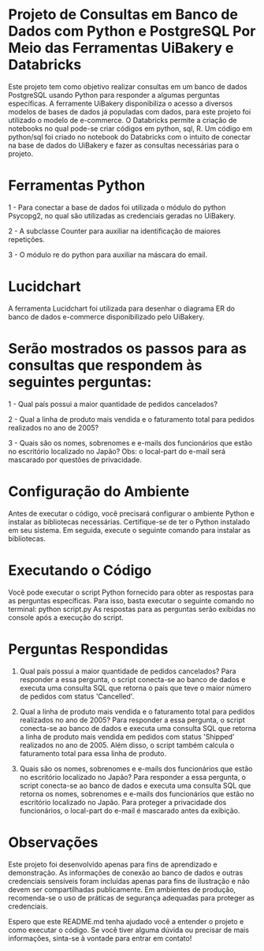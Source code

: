 # Projeto de Consultas em Banco de Dados com Python e PostgreSQL Por Meio das Ferramentas UiBakery e Databricks
Este projeto tem como objetivo realizar consultas em um banco de dados PostgreSQL usando Python para responder a algumas perguntas específicas.
A ferramente UiBakery disponibiliza o acesso a diversos modelos de bases de dados já populadas com dados, para este projeto foi utilizado o modelo de e-commerce.
O Databricks permite a criação de notebooks no qual pode-se criar códigos em python, sql, R. Um código em python/sql foi criado no notebook do Databricks com o intuito de 
conectar na base de dados do UiBakery e fazer as consultas necessárias para o projeto.

# Ferramentas Python
1 - Para conectar a base de dados foi utilizada o módulo do python Psycopg2, no qual são utilizadas as credenciais geradas no UiBakery.

2 - A subclasse Counter para auxiliar na identificação de maiores repetições.

3 - O módulo re do python para auxiliar na máscara do email.

# Lucidchart
A ferramenta Lucidchart foi utilizada para desenhar o diagrama ER do banco de dados e-commerce disponibilizado pelo UiBakery.

# Serão mostrados os passos para as consultas que respondem às seguintes perguntas:

1 - Qual país possui a maior quantidade de pedidos cancelados?

2 - Qual a linha de produto mais vendida e o faturamento total para pedidos realizados no ano de 2005?

3 - Quais são os nomes, sobrenomes e e-mails dos funcionários que estão no escritório localizado no Japão? Obs: o local-part do e-mail será mascarado por questões de privacidade.

# Configuração do Ambiente
Antes de executar o código, você precisará configurar o ambiente Python e instalar as bibliotecas necessárias. Certifique-se de ter o Python instalado em seu sistema. Em seguida, execute o seguinte comando para instalar as bibliotecas.


# Executando o Código
Você pode executar o script Python fornecido para obter as respostas para as perguntas específicas. Para isso, basta executar o seguinte comando no terminal:
python script.py
As respostas para as perguntas serão exibidas no console após a execução do script.

# Perguntas Respondidas
1. Qual país possui a maior quantidade de pedidos cancelados?
Para responder a essa pergunta, o script conecta-se ao banco de dados e executa uma consulta SQL que retorna o país que teve o maior número de pedidos com status 'Cancelled'.

2. Qual a linha de produto mais vendida e o faturamento total para pedidos realizados no ano de 2005?
Para responder a essa pergunta, o script conecta-se ao banco de dados e executa uma consulta SQL que retorna a linha de produto mais vendida em pedidos com status 'Shipped' realizados no ano de 2005. Além disso, o script também calcula o faturamento total para essa linha de produto.

3. Quais são os nomes, sobrenomes e e-mails dos funcionários que estão no escritório localizado no Japão?
Para responder a essa pergunta, o script conecta-se ao banco de dados e executa uma consulta SQL que retorna os nomes, sobrenomes e e-mails dos funcionários que estão no escritório localizado no Japão. Para proteger a privacidade dos funcionários, o local-part do e-mail é mascarado antes da exibição.

# Observações
Este projeto foi desenvolvido apenas para fins de aprendizado e demonstração. As informações de conexão ao banco de dados e outras credenciais sensíveis foram incluídas apenas para fins de ilustração e não devem ser compartilhadas publicamente. Em ambientes de produção, recomenda-se o uso de práticas de segurança adequadas para proteger as credenciais.

Espero que este README.md tenha ajudado você a entender o projeto e como executar o código. Se você tiver alguma dúvida ou precisar de mais informações, sinta-se à vontade para entrar em contato!

